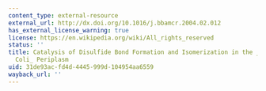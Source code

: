 ```yaml
---
content_type: external-resource
external_url: http://dx.doi.org/10.1016/j.bbamcr.2004.02.012
has_external_license_warning: true
license: https://en.wikipedia.org/wiki/All_rights_reserved
status: ''
title: Catalysis of Disulfide Bond Formation and Isomerization in the _Escherichia
  Coli_ Periplasm
uid: 31de93ac-fd4d-4445-999d-104954aa6559
wayback_url: ''
---
```

